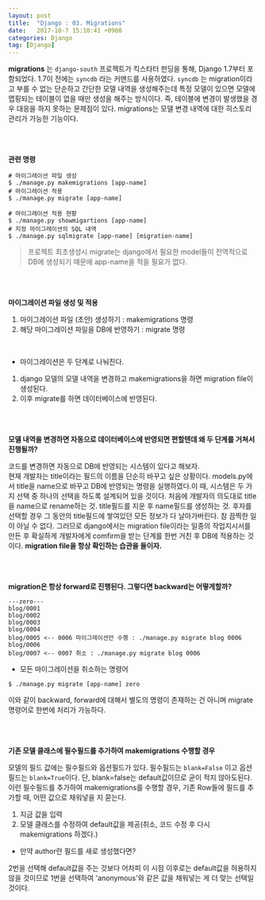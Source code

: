 ```yaml
---
layout: post
title:  "Django : 03. Migrations"
date:   2017-10-7 15:10:41 +0900
categories: Django
tag: [Django]
---
```


**migrations** 는 `django-south` 프로젝트가 킥스타터 펀딩을 통해, Django 1.7부터 포함되었다. 1.7이 전에는 `syncdb` 라는 커맨드를 사용하였다. `syncdb` 는 migration이라고 부를 수 없는 단순하고 간단한 모델 내역을 생성해주는데 특정 모델이 있으면 모델에 맵핑되는 테이블이 없을 때만 생성을 해주는 방식이다. 즉, 테이블에 변경이 발생했을 경우 대응을 하지 못하는 문제점이 있다. migrations는 모델 변경 내역에 대한 히스토리 관리가 가능한 기능이다.

<br><br>

**관련 명령**

```shell
# 마이그레이션 파일 생성
$ ./manage.py makemigrations [app-name] 	
# 마이그레이션 적용
$ ./manage.py migrate [app-name]			

# 마이그레이션 적용 현황
$ ./manage.py showmigartions [app-name]
# 지정 마이그레이션의 SQL 내역
$ ./manage.py sqlmigrate [app-name] [migration-name]
```

> 프로젝트 최초생성시 migrate는 django에서 필요한 model들이 전역적으로 DB에 생성되기 때문에 app-name을 적을 필요가 없다.

<br><br>

**마이그레이션 파일 생성 및 적용**

1. 마이그레이션 파일 (초안) 생성하기 : makemigrations 명령
2. 해당 마이그레이션 파일을 DB에 반영하기 : migrate 명령

<br>

- 마이그레이션은 두 단계로 나눠진다.

1. django 모델의 모델 내역을 변경하고 makemigrations을 하면 migration file이 생성된다.
2. 이후 migrate를 하면 데이터베이스에 반영된다.

<br><br>

**모델 내역을 변경하면 자동으로 데이터베이스에 반영되면 편할텐데 왜 두 단계를 거쳐서 진행될까?**

코드를 변경하면 자동으로 DB에 반영되는 시스템이 있다고 해보자.<br>
현재 개발자는 title이라는 필드의 이름을 단순히 바꾸고 싶은 상황이다. models.py에서 title을 name으로 바꾸고 DB에 반영되는 명령을 실행하였다.이 때, 시스템은 두 가지 선택 중 하나의 선택을 하도록 설계되어 있을 것이다. 처음에 개발자의 의도대로 title을 name으로 rename하는 것. title필드를 지운 후 name필드를 생성하는 것. 후자를 선택할 경우 그 동안의 title필드에 쌓여있던 모든 정보가 다 날아가버린다. 참 끔찍한 일이 아닐 수 없다. 그러므로 django에서는 migration file이라는 일종의 작업지시서를 만든 후 확실하게 개발자에게 comfirm을 받는 단계를 한번 거친 후 DB에 적용하는 것이다. **migration file을 항상 확인하는 습관을 들이자.**

<br><br>

**migration은 항상 forward로 진행된다. 그렇다면 backward는 어떻게할까?**

```
---zero---
blog/0001
blog/0002
blog/0003
blog/0004
blog/0005 <-- 0006 마이그레이션만 수행 : ./manage.py migrate blog 0006
blog/0006
blog/0007 <-- 0007 취소 : ./manage.py migrate blog 0006
```

- 모든 마이그레이션을 취소하는 명령어

```
$ ./manage.py migrate [app-name] zero
```

이와 같이 backward, forward에 대해서 별도의 명령이 존재하는 건 아니며 migrate 명령어로 한번에 처리가 가능하다.

<br><br>

**기존 모델 클래스에 필수필드를 추가하여 makemigrations 수행할 경우**

모델의 필드 값에는 필수필드와 옵션필드가 있다. 필수필드는 `blank=False` 이고 옵션필드는 `blank=True`이다. 단, blank=false는 default값이므로 굳이 적지 않아도된다. <br>
이런 필수필드를 추가하여 makemigrations를 수행할 경우, 기존 Row들에 필드를 추가할 때, 어떤 값으로 채워넣을 지 묻는다.

1. 지금 값을 입력
2. 모델 클래스를 수정하여 default값을 제공(취소, 코드 수정 후 다시 makemigrations 하겠다.)

- 만약 author란 필드를 새로 생성했다면?

2번을 선택해 default값을 주는 것보다 어차피 이 시점 이후로는 default값을 허용하지 않을 것이므로 1번을 선택하여 'anonymous'와 같은 값을 채워넣는 게 더 맞는 선택일 것이다.
